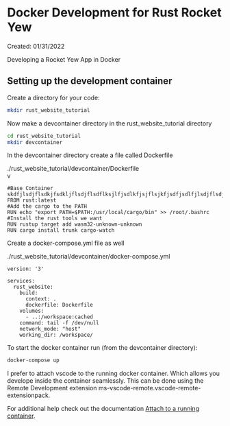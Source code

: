 # Docker Development for Rust Rocket Yew

Created: 01/31/2022

Developing a Rocket Yew App in Docker

## Setting up the development container

Create a directory for your code:

```bash
mkdir rust_website_tutorial        
```

Now make a devcontainer directory in the rust_website_tutorial directory

```bash
cd rust_website_tutorial         
mkdir devcontainer      
```

In the devcontainer directory create a file called Dockerfile

./rust_website_tutorial/devcontainer/Dockerfile                 
v  
 
```
#Base Container       skdfjlsdjflsdkjfsdkljflsdjflsdflksjlfjsdlkfjsjflsjkfjsdfjsdlfjlsdjflsdjflk
FROM rust:latest
#Add the cargo to the PATH
RUN echo "export PATH=$PATH:/usr/local/cargo/bin" >> /root/.bashrc
#Install the rust tools we want
RUN rustup target add wasm32-unknown-unknown
RUN cargo install trunk cargo-watch
```

Create a docker-compose.yml file as well  

./rust_website_tutorial/devcontainer/docker-compose.yml

```
version: '3'

services:
  rust_website:
    build:
      context: .
      dockerfile: Dockerfile
    volumes:
      - ..:/workspace:cached
    command: tail -f /dev/null
    network_mode: "host"
    working_dir: /workspace/
```

To start the docker container run (from the devcontainer directory):

```bash
docker-compose up
```

I prefer to attach vscode to the running docker container. Which allows you develope inside the container seamlessly. This can be done using the Remote Development extension ms-vscode-remote.vscode-remote-extensionpack.

For additional help check out the documentation [Attach to a running container](https://code.visualstudio.com/docs/remote/attach-container).
